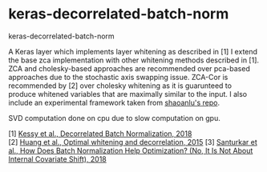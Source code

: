 # keras-decorrelated-batch-norm
keras-decorrelated-batch-norm

A Keras layer which implements layer whitening as described in [1] I extend the base zca implementation with other whitening methods described in [1]. ZCA and cholesky-based approaches are recommended over pca-based approaches due to the stochastic axis swapping issue. ZCA-Cor is recommended by [2] over cholesky whitening as it is guarunteed to produce whitened variables that are maximally similar to the input. I also include an experimental framework taken from [shaoanlu's repo](https://github.com/shaoanlu/GroupNormalization-keras).

SVD computation done on cpu due to slow computation on gpu.

[1] [Kessy et al., Decorrelated Batch Normalization, 2018](https://arxiv.org/abs/1804.08450)  
[2] [Huang et al., Optimal whitening and decorrelation, 2015](https://arxiv.org/abs/1512.00809)
[3] [Santurkar et al., How Does Batch Normalization Help Optimization? (No, It Is Not About Internal Covariate Shift), 2018](https://arxiv.org/abs/1805.11604)
